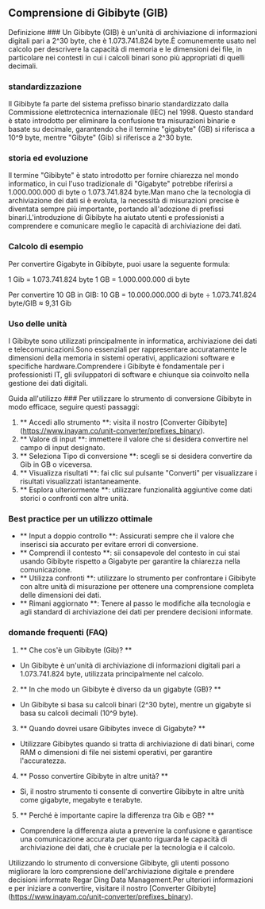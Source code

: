 ## Comprensione di Gibibyte (GIB)

Definizione ###
Un Gibibyte (GIB) è un'unità di archiviazione di informazioni digitali pari a 2^30 byte, che è 1.073.741.824 byte.È comunemente usato nel calcolo per descrivere la capacità di memoria e le dimensioni dei file, in particolare nei contesti in cui i calcoli binari sono più appropriati di quelli decimali.

### standardizzazione
Il Gibibyte fa parte del sistema prefisso binario standardizzato dalla Commissione elettrotecnica internazionale (IEC) nel 1998. Questo standard è stato introdotto per eliminare la confusione tra misurazioni binarie e basate su decimale, garantendo che il termine "gigabyte" (GB) si riferisca a 10^9 byte, mentre "Gibyte" (Gib) si riferisce a 2^30 byte.

### storia ed evoluzione
Il termine "Gibibyte" è stato introdotto per fornire chiarezza nel mondo informatico, in cui l'uso tradizionale di "Gigabyte" potrebbe riferirsi a 1.000.000.000 di byte o 1.073.741.824 byte.Man mano che la tecnologia di archiviazione dei dati si è evoluta, la necessità di misurazioni precise è diventata sempre più importante, portando all'adozione di prefissi binari.L'introduzione di Gibibyte ha aiutato utenti e professionisti a comprendere e comunicare meglio le capacità di archiviazione dei dati.

### Calcolo di esempio
Per convertire Gigabyte in Gibibyte, puoi usare la seguente formula:

1 Gib = 1.073.741.824 byte
1 GB = 1.000.000.000 di byte

Per convertire 10 GB in GIB:
10 GB = 10.000.000.000 di byte ÷ 1.073.741.824 byte/GIB ≈ 9,31 Gib

### Uso delle unità
I Gibibyte sono utilizzati principalmente in informatica, archiviazione dei dati e telecomunicazioni.Sono essenziali per rappresentare accuratamente le dimensioni della memoria in sistemi operativi, applicazioni software e specifiche hardware.Comprendere i Gibibyte è fondamentale per i professionisti IT, gli sviluppatori di software e chiunque sia coinvolto nella gestione dei dati digitali.

Guida all'utilizzo ###
Per utilizzare lo strumento di conversione Gibibyte in modo efficace, seguire questi passaggi:

1. ** Accedi allo strumento **: visita il nostro [Converter Gibibyte] (https://www.inayam.co/unit-converter/prefixes_binary).
2. ** Valore di input **: immettere il valore che si desidera convertire nel campo di input designato.
3. ** Seleziona Tipo di conversione **: scegli se si desidera convertire da Gib in GB o viceversa.
4. ** Visualizza risultati **: fai clic sul pulsante "Converti" per visualizzare i risultati visualizzati istantaneamente.
5. ** Esplora ulteriormente **: utilizzare funzionalità aggiuntive come dati storici o confronti con altre unità.

### Best practice per un utilizzo ottimale
- ** Input a doppio controllo **: Assicurati sempre che il valore che inserisci sia accurato per evitare errori di conversione.
- ** Comprendi il contesto **: sii consapevole del contesto in cui stai usando Gibibyte rispetto a Gigabyte per garantire la chiarezza nella comunicazione.
- ** Utilizza confronti **: utilizzare lo strumento per confrontare i Gibibyte con altre unità di misurazione per ottenere una comprensione completa delle dimensioni dei dati.
- ** Rimani aggiornato **: Tenere al passo le modifiche alla tecnologia e agli standard di archiviazione dei dati per prendere decisioni informate.

### domande frequenti (FAQ)

1. ** Che cos'è un Gibibyte (Gib)? **
- Un Gibibyte è un'unità di archiviazione di informazioni digitali pari a 1.073.741.824 byte, utilizzata principalmente nel calcolo.

2. ** In che modo un Gibibyte è diverso da un gigabyte (GB)? **
- Un Gibibyte si basa su calcoli binari (2^30 byte), mentre un gigabyte si basa su calcoli decimali (10^9 byte).

3. ** Quando dovrei usare Gibibytes invece di Gigabyte? **
- Utilizzare Gibibytes quando si tratta di archiviazione di dati binari, come RAM o dimensioni di file nei sistemi operativi, per garantire l'accuratezza.

4. ** Posso convertire Gibibyte in altre unità? **
- Sì, il nostro strumento ti consente di convertire Gibibyte in altre unità come gigabyte, megabyte e terabyte.

5. ** Perché è importante capire la differenza tra Gib e GB? **
- Comprendere la differenza aiuta a prevenire la confusione e garantisce una comunicazione accurata per quanto riguarda le capacità di archiviazione dei dati, che è cruciale per la tecnologia e il calcolo.

Utilizzando lo strumento di conversione Gibibyte, gli utenti possono migliorare la loro comprensione dell'archiviazione digitale e prendere decisioni informate Regar Ding Data Management.Per ulteriori informazioni e per iniziare a convertire, visitare il nostro [Converter Gibibyte] (https://www.inayam.co/unit-converter/prefixes_binary).